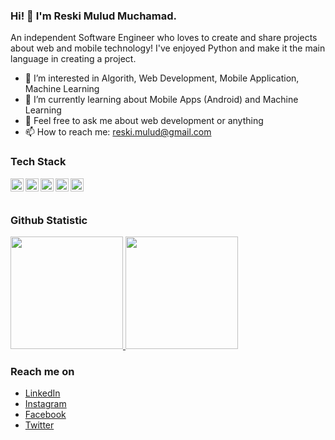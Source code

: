 ### Hi! 👋 I'm Reski Mulud Muchamad.

An independent Software Engineer who loves to create and share projects about web and mobile technology! I've enjoyed Python and make it the main language in creating a project.


- 👀 I’m interested in Algorith, Web Development, Mobile Application, Machine Learning
- 🌱 I’m currently learning about Mobile Apps (Android) and Machine Learning
- 💬 Feel free to ask me about web development or anything
- 📫 How to reach me: <a href="mailto:reski.mulud@gmail.com">reski.mulud@gmail.com</a>

### Tech Stack
  <a href="#"><img align="left" alt="JavaScript" title="JavaScript" width="21px" src="https://upload.wikimedia.org/wikipedia/commons/9/99/Unofficial_JavaScript_logo_2.svg" /></a>
  <a href="https://nodejs.org/"><img align="left" alt="NodeJS" title="NodeJS" width="21px" src="https://seeklogo.com/images/N/nodejs-logo-FBE122E377-seeklogo.com.png" /></a>
  <a href="https://reactjs.org/"><img align="left" alt="React" title="React" width="21px" src="https://cdn.worldvectorlogo.com/logos/react-2.svg" /></a>
  <a href="https://hapi.dev/"><img align="left" alt="Hapi" title="Hapi (NodeJS HTTP Framework)" width="21px" src="https://avatars.githubusercontent.com/u/3774533?s=200&v=4" /></a>
  <a href="https://nextjs.org/"><img align="left" alt="Next" title="Next (React SSR Framework)" width="21px" src="https://iconape.com/wp-content/files/gm/82643/svg/next-js.svg" /></a>
  <br>
  <br>
  
### Github Statistic
<p align="left">
<a href="https://github.com/reski-mulud-muchamad">
  <img height="180em" src="https://github-readme-stats-eight-theta.vercel.app/api?username=reski-mulud-muchamad&show_icons=true&theme=algolia&include_all_commits=true&count_private=true"/>
  <img height="180em" src="https://github-readme-stats-eight-theta.vercel.app/api/top-langs/?username=reski-mulud-muchamad&layout=compact&langs_count=8&theme=algolia"/>
</a>
</p>

### Reach me on
- <a href="https://bit.ly/LinkedInRESKI">LinkedIn</a>
- <a href="https://instagram.com/reskimulud">Instagram</a>
- <a href="https://facebook.com/reski.muchamad">Facebook</a>
- <a href="https://twitter/reski_mulud">Twitter</a>
